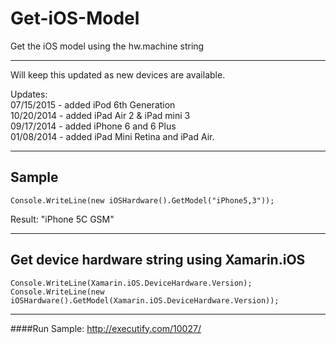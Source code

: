 Get-iOS-Model
=============

Get the iOS model using the hw.machine string
*******
Will keep this updated as new devices are available.

Updates:<br/>
07/15/2015 - added iPod 6th Generation<br/>
10/20/2014 - added iPad Air 2 & iPad mini 3<br/>
09/17/2014 - added iPhone 6 and 6 Plus<br/>
01/08/2014 - added iPad Mini Retina and iPad Air.
*******

Sample
-------

```
Console.WriteLine(new iOSHardware().GetModel("iPhone5,3"));
```

Result: "iPhone 5C GSM"

*******
Get device hardware string using Xamarin.iOS
-------

```
Console.WriteLine(Xamarin.iOS.DeviceHardware.Version);
Console.WriteLine(new iOSHardware().GetModel(Xamarin.iOS.DeviceHardware.Version));
```

*******
####Run Sample:
http://executify.com/10027/
